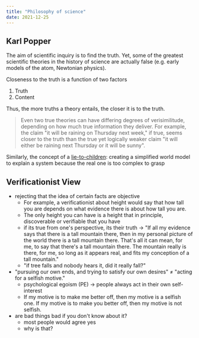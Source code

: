 ```yaml
---
title: "Philosophy of science"
date: 2021-12-25
---
```


## Karl Popper
The aim of scientific inquiry is to find the truth. Yet, some of the greatest scientific theories in the history of science are actually false (e.g. early models of the atom, Newtonian physics). 

Closeness to the truth is a function of two factors
1. Truth
2. Content

Thus, the more truths a theory entails, the closer it is to the truth.

> Even two true theories can have differing degrees of verisimilitude, depending on how much true information they deliver. For example, the claim "it will be raining on Thursday next week," if true, seems closer to the truth than the true yet logically weaker claim "it will either be raining next Thursday or it will be sunny".

Similarly, the concept of a [lie-to-children](https://en.wikipedia.org/wiki/Lie-to-children): creating a simplified world model to explain a system because the real one is too complex to grasp

## Verificationist View
- rejecting that the idea of certain facts are objective
    -   For example, a verificationist about height would say that how tall you are depends on what evidence there is about how tall you are.
    -   The only height you can have is a height that in principle, discoverable or verifiable that you have
    -   if its true from one's perspective, its their truth → "If all my evidence says that there is a tall mountain there, then in my personal picture of the world there is a tall mountain there. That's all it can mean, for me, to say that there's a tall mountain there. The mountain really is there, for me, so long as it appears real, and fits my conception of a tall mountain."
    -   "if tree falls and nobody hears it, did it really fall?"
-   "pursuing our own ends, and trying to satisfy our own desires" ≠ "acting for a selfish motive."
    -   psychological egoism (PE) → people always act in their own self-interest
    -   If my motive is to make me better off, then my motive is a selfish one. If my motive is to make you better off, then my motive is not selfish.
-   are bad things bad if you don't know about it?
    -   most people would agree yes
    -   why is that?